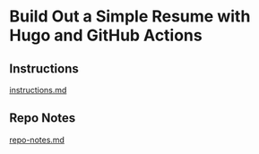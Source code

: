 # Build Out a Simple Resume with Hugo and GitHub Actions

## Instructions
[instructions.md](./instructions.md)

## Repo Notes
[repo-notes.md](./repo-notes.md)
